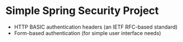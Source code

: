 # Simple Spring Security Project
- HTTP BASIC authentication headers (an IETF RFC-based standard)
- Form-based authentication (for simple user interface needs)

